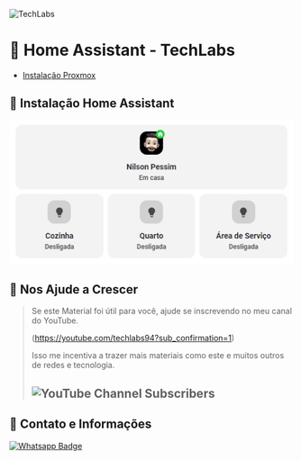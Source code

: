 ![TechLabs](https://techlabs.net.br/wp-content/uploads/2021/09/logo_blog.png)

# :rocket: Home Assistant - TechLabs

* [Instalação Proxmox](INSTALL-PROXMOX.md)

## :wrench: Instalação Home Assistant

![img_0.png](assets/img_0.png)

## :sparkling_heart: Nos Ajude a Crescer
>Se este Material foi útil para você, ajude se inscrevendo no meu canal do YouTube.
>
>(https://youtube.com/techlabs94?sub_confirmation=1)
>
>Isso me incentiva a trazer mais materiais como este e muitos outros de redes e tecnologia.
>
>## ![YouTube Channel Subscribers](https://img.shields.io/youtube/channel/subscribers/UCWN6suTq5sZGqnSLos992Yw?style=social)

## :iphone: Contato e Informações
[![Whatsapp Badge](https://img.shields.io/badge/-Whatsapp-4CA143?style=flat-square&labelColor=4CA143&logo=whatsapp&logoColor=white&link=https://api.whatsapp.com/send?phone=5537999351046)](https://api.whatsapp.com/send?phone=5537999351046)

